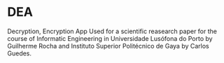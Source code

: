 # DEA
Decryption, Encryption App
Used for a scientific reasearch paper for the course of Informatic Engineering in Universidade Lusófona do Porto by Guilherme Rocha and Instituto Superior Politécnico de Gaya by Carlos Guedes.
